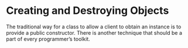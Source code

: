 # Creating and Destroying Objects

The traditional way for a class to allow a client to obtain an instance is to provide
a public constructor. There is another technique that should be a part of every
programmer’s toolkit.